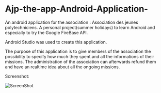 # Ajp-the-app-Android-Application-
An android application for the association : Association des jeunes polytechniciens. A personal project(summer holidays) to learn Android and especially to try the Google FireBase API.

Android Studio was used to create this application. <br>

The purpose of this application is to give members of the association the possibility to specify how much they spent and all the informations of their missions. The administration of the association can afterwards refund them and have an realtime idea about all the ongoing missions.<br>

Screenshot: 

![ScreenShot](https://i.imgur.com/8r4PC93.png)



